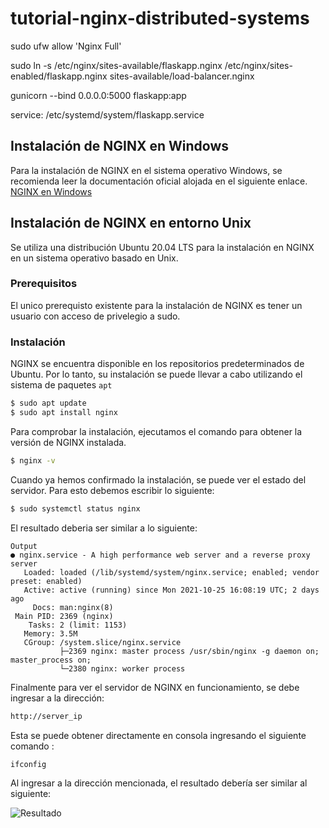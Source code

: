 # tutorial-nginx-distributed-systems

sudo ufw allow 'Nginx Full'

sudo ln -s /etc/nginx/sites-available/flaskapp.nginx /etc/nginx/sites-enabled/flaskapp.nginx
sites-available/load-balancer.nginx

gunicorn --bind 0.0.0.0:5000 flaskapp:app

service: /etc/systemd/system/flaskapp.service

## Instalación de NGINX en Windows

Para la instalación de NGINX en el sistema operativo Windows, se recomienda leer la documentación oficial alojada en el siguiente enlace. [NGINX en Windows](https://nginx.org/en/docs/windows.html)

## Instalación de NGINX en entorno Unix 

Se utiliza una distribución Ubuntu 20.04 LTS para la instalación en NGINX en un sistema operativo basado en Unix.

### Prerequisitos

El unico prerequisto existente para la instalación de NGINX es tener un usuario con acceso de privelegio a sudo.

### Instalación

NGINX se encuentra disponible en los repositorios predeterminados de Ubuntu. Por lo tanto, su instalación se puede llevar a cabo utilizando el sistema de paquetes `apt`
```bat
$ sudo apt update
$ sudo apt install nginx
```
Para comprobar la instalación, ejecutamos el comando para obtener la versión de NGINX instalada.
```bat
$ nginx -v
```
Cuando ya hemos confirmado la instalación, se puede ver el estado del servidor. Para esto debemos escribir lo siguiente:
``` bat
$ sudo systemctl status nginx
```
El resultado deberia ser similar a lo siguiente:

~~~
Output
● nginx.service - A high performance web server and a reverse proxy server
   Loaded: loaded (/lib/systemd/system/nginx.service; enabled; vendor preset: enabled)
   Active: active (running) since Mon 2021-10-25 16:08:19 UTC; 2 days ago
     Docs: man:nginx(8)
 Main PID: 2369 (nginx)
    Tasks: 2 (limit: 1153)
   Memory: 3.5M
   CGroup: /system.slice/nginx.service
           ├─2369 nginx: master process /usr/sbin/nginx -g daemon on; master_process on;
           └─2380 nginx: worker process
~~~

Finalmente para ver el servidor de NGINX en funcionamiento, se debe ingresar a la dirección:
``` bat
http://server_ip
```
Esta se puede obtener directamente en consola ingresando el siguiente comando :

``` bat
ifconfig
```

Al ingresar a la dirección mencionada, el resultado debería ser similar al siguiente:

![Resultado](https://assets.digitalocean.com/articles/nginx_1604/default_page.png)
